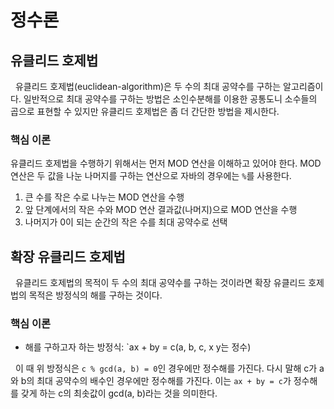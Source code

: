 # 정수론

## 유클리드 호제법

&nbsp; 유클리드 호제법(euclidean-algorithm)은 두 수의 최대 공약수를 구하는 알고리즘이다. 일반적으로 최대 공약수를 구하는 방법은 소인수분해를 이용한 공통도니 소수들의 곱으로 표현할 수 있지만 유클리드 호제법은 좀 더 간단한 방법을 제시한다.

### 핵심 이론

유클리드 호제법을 수행하기 위해서는 먼저 MOD 연산을 이해하고 있어야 한다. MOD 연산은 두 값을 나눈 나머지를 구하는 연산으로 자바의 경우에는 `%`를 사용한다.

1. 큰 수를 작은 수로 나누는 MOD 연산을 수행
2. 앞 단계에서의 작은 수와 MOD 연산 결과값(나머지)으로 MOD 연산을 수행
3. 나머지가 0이 되는 순간의 작은 수를 최대 공약수로 선택

## 확장 유클리드 호제법

&nbsp; 유클리드 호제법의 목적이 두 수의 최대 공약수를 구하는 것이라면 확장 유클리드 호제법의 목적은 방정식의 해를 구하는 것이다.

### 핵심 이론

- 해를 구하고자 하는 방정식: `ax + by = c(a, b, c, x y는 정수)

&nbsp; 이 때 위 방정식은 `c % gcd(a, b) = 0`인 경우에만 정수해를 가진다. 다시 말해 c가 a와 b의 최대 공약수의 배수인 경우에만 정수해를 가진다. 이는 `ax + by = c`가 정수해를 갖게 하는 c의 최솟값이 gcd(a, b)라는 것을 의미한다.
